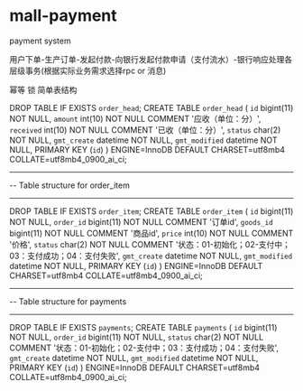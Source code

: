 # mall-payment
payment system

用户下单-生产订单-发起付款-向银行发起付款申请（支付流水）-银行响应处理各层级事务(根据实际业务需求选择rpc or 消息)

幂等 锁
简单表结构

DROP TABLE IF EXISTS `order_head`;
CREATE TABLE `order_head` (
  `id` bigint(11) NOT NULL,
  `amount` int(10) NOT NULL COMMENT '应收（单位：分）',
  `received` int(10) NOT NULL COMMENT '已收（单位：分）',
  `status` char(2) NOT NULL,
  `gmt_create` datetime NOT NULL,
  `gmt_modified` datetime NOT NULL,
  PRIMARY KEY (`id`)
) ENGINE=InnoDB DEFAULT CHARSET=utf8mb4 COLLATE=utf8mb4_0900_ai_ci;

-- ----------------------------
-- Table structure for order_item
-- ----------------------------
DROP TABLE IF EXISTS `order_item`;
CREATE TABLE `order_item` (
  `id` bigint(11) NOT NULL,
  `order_id` bigint(11) NOT NULL COMMENT '订单id',
  `goods_id` bigint(11) NOT NULL COMMENT '商品id',
  `price` int(10) NOT NULL COMMENT '价格',
  `status` char(2) NOT NULL COMMENT '状态：01-初始化；02-支付中；03：支付成功；04：支付失败',
  `gmt_create` datetime NOT NULL,
  `gmt_modified` datetime NOT NULL,
  PRIMARY KEY (`id`)
) ENGINE=InnoDB DEFAULT CHARSET=utf8mb4 COLLATE=utf8mb4_0900_ai_ci;

-- ----------------------------
-- Table structure for payments
-- ----------------------------
DROP TABLE IF EXISTS `payments`;
CREATE TABLE `payments` (
  `id` bigint(11) NOT NULL,
  `order_id` bigint(11) NOT NULL,
  `status` char(2) NOT NULL COMMENT '状态：01-初始化；02-支付中；03：支付成功；04：支付失败',
  `gmt_create` datetime NOT NULL,
  `gmt_modified` datetime NOT NULL,
  PRIMARY KEY (`id`)
) ENGINE=InnoDB DEFAULT CHARSET=utf8mb4 COLLATE=utf8mb4_0900_ai_ci;
